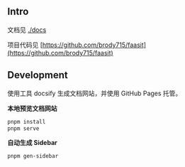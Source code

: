 ## Intro

文档见 [./docs](./docs)

项目代码见 [https://github.com/brody715/faasit](https://github.com/brody715/faasit)

## Development

使用工具 docsify 生成文档网站，并使用 GitHub Pages 托管。

**本地预览文档网站**

```sh
pnpm install
pnpm serve
```

**自动生成 Sidebar**

```sh
pnpm gen-sidebar
```
